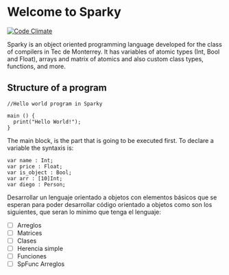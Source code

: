 # Welcome to Sparky

[![Code Climate](https://codeclimate.com/github/codeclimate/codeclimate/badges/gpa.svg)](https://codeclimate.com/github/CZDiego/Sparky-Programming-Language)

Sparky is an object oriented programming language developed for the class of compilers in Tec de Monterrey. It has variables of atomic types (Int, Bool and Float), arrays and matrix of atomics and also custom class types, functions, and more.

## Structure of a program

```
//Hello world program in Sparky

main () {
  print("Hello World!");
}
```

The main block, is the part that is going to be executed first. To declare a variable the syntaxis is:


```
var name : Int;
var price : Float;
var is_object : Bool;
var arr : [10]Int;
var diego : Person;
```



Desarrollar un lenguaje orientado a objetos con elementos básicos que se esperan para poder desarrollar código orientado a objetos como son los siguientes, que seran lo minimo que tenga el lenguaje:

- [ ] Arreglos
- [ ] Matrices
- [ ] Clases
- [ ] Herencia simple
- [ ] Funciones
- [ ] SpFunc Arreglos
